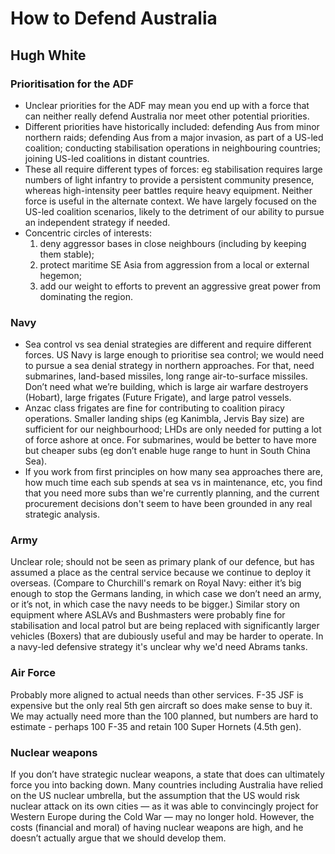 # How to Defend Australia
## Hugh White

### Prioritisation for the ADF
- Unclear priorities for the ADF may mean you end up with a force that can neither really defend Australia nor meet other potential priorities. 
- Different priorities have historically included: defending Aus from minor northern raids; defending Aus from a major invasion, as part of a US-led coalition; conducting stabilisation operations in neighbouring countries; joining US-led coalitions in distant countries.
- These all require different types of forces: eg stabilisation requires large numbers of light infantry to provide a persistent community presence, whereas high-intensity peer battles require heavy equipment. Neither force is useful in the alternate context. We have largely focused on the US-led coalition scenarios, likely to the detriment of our ability to pursue an independent strategy if needed.
- Concentric circles of interests:
  1. deny aggressor bases in close neighbours (including by keeping them stable); 
  2. protect maritime SE Asia from aggression from a local or external hegemon; 
  3. add our weight to efforts to prevent an aggressive great power from dominating the region.
    
### Navy
- Sea control vs sea denial strategies are different and require different forces. US Navy is large enough to prioritise sea control; we would need to pursue a sea denial strategy in northern approaches. For that, need submarines, land-based missiles, long range air-to-surface missiles. Don’t need what we’re building, which is large air warfare destroyers (Hobart), large frigates (Future Frigate), and large patrol vessels.
- Anzac class frigates are fine for contributing to coalition piracy operations. Smaller landing ships (eg Kanimbla, Jervis Bay size) are sufficient for our neighbourhood; LHDs are only needed for putting a lot of force ashore at once. For submarines, would be better to have more but cheaper subs (eg don’t enable huge range to hunt in South China Sea).
- If you work from first principles on how many sea approaches there are, how much time each sub spends at sea vs in maintenance, etc, you find that you need more subs than we're currently planning, and the current procurement decisions don't seem to have been grounded in any real strategic analysis.

### Army
Unclear role; should not be seen as primary plank of our defence, but has assumed a place as the central service because we continue to deploy it overseas. (Compare to Churchill's remark on Royal Navy: either it’s big enough to stop the Germans landing, in which case we don’t need an army, or it’s not, in which case the navy needs to be bigger.) Similar story on equipment where ASLAVs and Bushmasters were probably fine for stabilisation and local patrol but are being replaced with significantly larger vehicles (Boxers) that are dubiously useful and may be harder to operate. In a navy-led defensive strategy it's unclear why we'd need Abrams tanks.

### Air Force
Probably more aligned to actual needs than other services. F-35 JSF is expensive but the only real 5th gen aircraft so does make sense to buy it. We may actually need more than the 100 planned, but numbers are hard to estimate - perhaps 100 F-35 and retain 100 Super Hornets (4.5th gen).

### Nuclear weapons
If you don’t have strategic nuclear weapons, a state that does can ultimately force you into backing down. Many countries including Australia have relied on the US nuclear umbrella, but the assumption that the US would risk nuclear attack on its own cities — as it was able to convincingly project for Western Europe during the Cold War — may no longer hold. However, the costs (financial and moral) of having nuclear weapons are high, and he doesn’t actually argue that we should develop them.